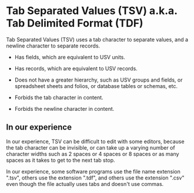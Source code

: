 # Tab Separated Values (TSV) a.k.a. Tab Delimited Format (TDF)

Tab Separated Values (TSV) uses a tab character to separate values, and a newline character to separate records.

* Has fields, which are equivalent to USV units.

* Has records, which are equivalent to USV records.

* Does not have a greater hierarchy, such as USV groups and fields, or spreadsheet sheets and folios, or database tables or schemas, etc.

* Forbids the tab character in content.

* Forbids the newline character in content.

## In our experience

In our experience, TSV can be difficult to edit with some editors, because the tab character can be invisible, or can take up a varying number of character widths such as 2 spaces or 4 spaces or 8 spaces or as many spaces as it takes to get to the next tab stop.

In our experience, some software programs use the file name extension ".tsv", others use the extension ".tdf", and others use the extension ".csv" even though the file actually uses tabs and doesn't use commas.
